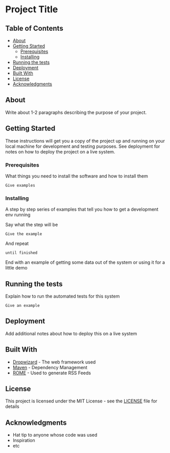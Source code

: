 # Project Title

## Table of Contents
+ [About](#about)
+ [Getting Started](#getting_started)
    + [Prerequisites](#prerequisites)
    + [Installing](#installing)
+ [Running the tests](#tests)
+ [Deployment](#deployment)
+ [Built With](#built_with)
+ [License](#license)
+ [Acknowledgments](#acknowledgments)

## About <a name = "about"></a>
Write about 1-2 paragraphs describing the purpose of your project.

## Getting Started <a name = "getting_started"></a>

These instructions will get you a copy of the project up and running on your local machine for development and testing purposes. See deployment for notes on how to deploy the project on a live system.

### Prerequisites <a name = "prerequisites"></a>

What things you need to install the software and how to install them

```
Give examples
```

### Installing <a name = "installing"></a>

A step by step series of examples that tell you how to get a development env running

Say what the step will be

```
Give the example
```

And repeat

```
until finished
```

End with an example of getting some data out of the system or using it for a little demo

## Running the tests <a name = "tests"></a>

Explain how to run the automated tests for this system


```
Give an example
```

## Deployment <a name = "deployment"></a>

Add additional notes about how to deploy this on a live system

## Built With <a name = "built_with"></a>

* [Dropwizard](http://www.dropwizard.io/1.0.2/docs/) - The web framework used
* [Maven](https://maven.apache.org/) - Dependency Management
* [ROME](https://rometools.github.io/rome/) - Used to generate RSS Feeds


## License <a name = "license"></a>

This project is licensed under the MIT License - see the [LICENSE](LICENSE) file for details

## Acknowledgments <a name = "acknowledgments"></a>

* Hat tip to anyone whose code was used
* Inspiration
* etc
